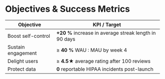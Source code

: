 # Objectives & Success Metrics

| Objective | KPI / Target |
|-----------|--------------|
| Boost self-control | **+20 %** increase in average streak length in 90 days |
| Sustain engagement | ≥ **40 %** WAU : MAU by week 4 |
| Delight users | ≥ **4.5★** average rating after 100 reviews |
| Protect data | **0** reportable HIPAA incidents post-launch |
